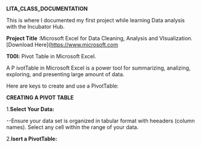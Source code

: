  **LITA_CLASS_DOCUMENTATION**

This is where I documented my first project while learning Data analysis with the Incubator  Hub.

**Project Title** :Microsoft Excel for Data Cleaning, Analysis and VIsualization.[Download Here](https://www.microsoft.com

**T00l:** Pivot Table in Microsoft Excel.

A P ivotTable in Microsoft Excel is a power tool for summarizing, analizing, exploring, and presenting large amount of data.

Here are keys to create and use a PivotTable:

**CREATING A PIVOT TABLE**

1.**Select Your Data:**

--Ensure your data set is organized in tabular format with heeaders (column names). Select any cell within the range of your data.

2.**Isert a PivotTable:**


